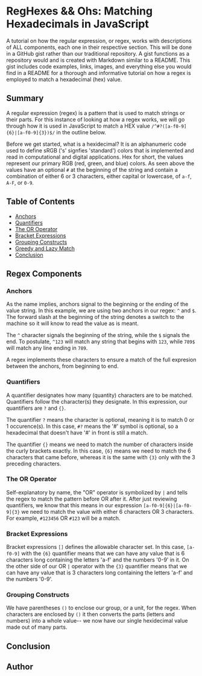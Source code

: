 # RegHexes && Ohs: Matching Hexadecimals in JavaScript

A tutorial on how the regular expression, or regex, works with descriptions of ALL components, each one in their respective section. This will be done in a GitHub gist rather than our traditional repository. A gist functions as a repository would and is created with Markdown similar to a README. This gist includes code examples, links, images, and everything else you would find in a README for a thorough and informative tutorial on how a regex is employed to match a hexadecimal (hex) value.

## Summary
A regular expression (regex) is a pattern that is used to match strings or their parts. For this instance of looking at how a regex works, we will go through how it is used in JavaScript to match a HEX value `/^#?([a-f0-9]{6}|[a-f0-9]{3})$/` in the outline below.

Before we get started, what is a hexidecimal? It is an alphanumeric code used to define sRGB ('s' signfies 'standard') colors that is implemented and read in computational and digital applications. Hex for short, the values represent our primary RGB (red, green, and blue) colors. As seen above the values have an optional `#` at the beginning of the string and contain a combination of either 6 or 3 characters, either capital or lowercase, of `a-f`, `A-F`, or `0-9`.

## Table of Contents

- [Anchors](#anchors)
- [Quantifiers](#quantifiers)
- [The OR Operator](#the-or-operator)
- [Bracket Expressions](#bracket-expressions)
- [Grouping Constructs](#grouping-constructs)
- [Greedy and Lazy Match](#greedy-and-lazy-match)
- [Conclusion](#conclusion)

## Regex Components

### Anchors
As the name implies, anchors signal to the beginning or the ending of the value string. In this example, we are using two anchors in our regex: `^` and `$`. The forward slash at the beginning of the string denotes a switch to the machine so it will know to read the value as is meant.

The `^` character signals the beginning of the string, while the `$` signals the end. To postulate, `^123` will match any string that begins with `123`, while `789$` will match any line ending in `789`.

A regex implements these characters to ensure a match of the full expresion between the anchors, from beginning to end.

### Quantifiers
A quantifier designates how many (quantity) characters are to be matched. Quantifiers follow the character(s) they designate. In this expression, our quantifiers are `?` and `{}`.  

The quantifier `?` means the character is optional, meaning it is to match 0 or 1 occurence(s). In this case, `#?` means the '#' symbol is optional, so a hexadecimal that doesn't have '#' in front is still a match.

The quantifier `{}` means we need to match the number of characters inside the curly brackets exactly. In this case, `{6}` means we need to match the 6 characters that came before, whereas it is the same with `{3}` only with the 3 preceding characters.

### The OR Operator
Self-explanatory by name, the "OR" operator is symbolized by `|` and tells the regex to match the pattern before OR after it. After just reviewing quantifiers, we know that this means in our expression `[a-f0-9]{6}|[a-f0-9]{3}` we need to match the value with either 6 characters OR 3 characters. For example, `#123456` OR `#123` will be a match.

### Bracket Expressions
Bracket expressions `[]` defines the allowable character set. In this case, `[a-f0-9]` with the `{6}` quantifier means that we can have any value that is 6 characters long containing the letters 'a-f' and the numbers '0-9' in it. On the other side of our OR `|` operator with the `{3}` quantifier means that we can have any value that is 3 characters long containing the letters 'a-f' and the numbers '0-9'.

### Grouping Constructs
We have parentheses `()` to enclose our group, or a unit, for the regex. When characters are enclosed by `()` it then converts the parts (letters and numbers) into a whole value-- we now have our single hexidecimal value made out of many parts. 


## Conclusion 


## Author
